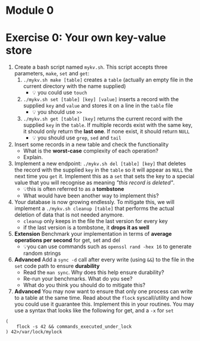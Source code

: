 # Module 0

# Exercise 0: Your own key-value store

1. Create a bash script named `mykv.sh`. This script accepts three parameters, `make`, `set` and `get`:
    1.  `./mykv.sh make [table]` creates a `table` (actually an empty file in the current directory with the name supplied)
        - 💡 you could use `touch`
    2.  `./mykv.sh set [table] [key] [value]` inserts a record with the supplied `key` and `value` and stores it on a line in the `table` file
        - 💡 you should use `>>`
    3.  `./mykv.sh get [table] [key]` returns the current record with the supplied `key` in the `table`. If multiple records exist with the same key, it should only return the **last one**. If none exist, it should return `NULL`
        - 💡 you should use `grep`, `sed` and `tail`
2. Insert some records in a new table and check the functionality
    - What is the **worst-case** complexity of each operation? 
    - Explain.
3. Implement a new endpoint: `./mykv.sh del [table] [key]` that deletes the record with the supplied `key` in the `table` so it will appear as `NULL` the next time you `get` it. Implement this as a `set` that sets the key to a special value that you will recognise as meaning _"this record is deleted"_. 
    - 💡this is often referred to as a **tombstone**
    - What would have been another way to implement this? 
4. Your database is now growing endlessly. To mitigate this, we will implement a `./mykv.sh cleanup [table]` that performs the actual deletion of data that is not needed anymore. 
    - `cleanup` only keeps in the file the last version for every key
    - if the last version is a tombstone, it **drops it as well**
5. **Extension** Benchmark your implementation in terms of **average operations per second** for get, set and del
    - 💡you can use commands such as `openssl rand -hex 16` to generate random strings
6. **Advanced** Add a `sync -d` call after every write (using `&&`) to the file in the `set` code path to ensure **durability**
    - Read the `man sync`. Why does this help ensure durability?
    - Re-run your benchmarks. What do you see?
    - What do you think you should do to mitigate this?
7. **Advanced** You may now want to ensure that only one process can write to a table at the same time. Read about the `flock` syscall/utility and how you could use it guarantee this. Implement this in your routines. You may use a syntax that looks like the following for get, and a `-x` for `set`
```
(
    flock -s 42 && commands_executed_under_lock
) 42>/var/lock/mylock

```